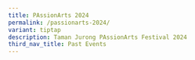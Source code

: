 ```yaml
---
title: PAssionArts 2024
permalink: /passionarts-2024/
variant: tiptap
description: Taman Jurong PAssionArts Festival 2024
third_nav_title: Past Events
---
```

